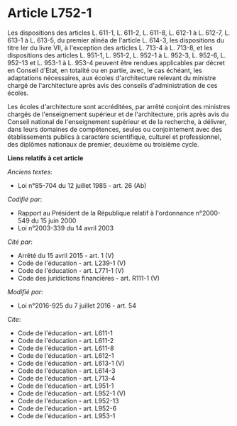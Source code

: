 # Article L752-1

Les dispositions des articles L. 611-1, L. 611-2, L. 611-8, L. 612-1 à L. 612-7, L. 613-1 à L. 613-5, du premier alinéa de
l'article L. 614-3, les dispositions du titre Ier du livre VII, à l'exception des articles L. 713-4 à L. 713-8, et les
dispositions des articles L. 951-1, L. 951-2, L. 952-1 à L. 952-3, L. 952-6, L. 952-13 et L. 953-1 à L. 953-4 peuvent être
rendues applicables par décret en Conseil d'Etat, en totalité ou en partie, avec, le cas échéant, les adaptations
nécessaires, aux écoles d'architecture relevant du ministre chargé de l'architecture après avis des conseils d'administration
de ces écoles. 

Les écoles d'architecture sont accréditées, par arrêté conjoint des ministres chargés de l'enseignement supérieur et de
l'architecture, pris après avis du Conseil national de l'enseignement supérieur et de la recherche, à délivrer, dans leurs
domaines de compétences, seules ou conjointement avec des établissements publics à caractère scientifique, culturel et
professionnel, des diplômes nationaux de premier, deuxième ou troisième cycle.

**Liens relatifs à cet article**

_Anciens textes_:

  - Loi n°85-704 du 12 juillet 1985 - art. 26 (Ab)

_Codifié par_:

  - Rapport au Président de la République relatif à l'ordonnance n°2000-549 du 15 juin 2000
  - Loi n°2003-339 du 14 avril 2003

_Cité par_:

  - Arrêté du 15 avril 2015 - art. 1 (V)
  - Code de l'éducation - art. L239-1 (V)
  - Code de l'éducation - art. L771-1 (V)
  - Code des juridictions financières - art. R111-1 (V)

_Modifié par_:

  - Loi n°2016-925 du 7 juillet 2016 - art. 54

_Cite_:

  - Code de l'éducation - art. L611-1
  - Code de l'éducation - art. L611-2
  - Code de l'éducation - art. L611-8
  - Code de l'éducation - art. L612-1
  - Code de l'éducation - art. L613-1 (V)
  - Code de l'éducation - art. L614-3
  - Code de l'éducation - art. L713-4
  - Code de l'éducation - art. L951-1
  - Code de l'éducation - art. L952-1 (V)
  - Code de l'éducation - art. L952-13
  - Code de l'éducation - art. L952-6
  - Code de l'éducation - art. L953-1
